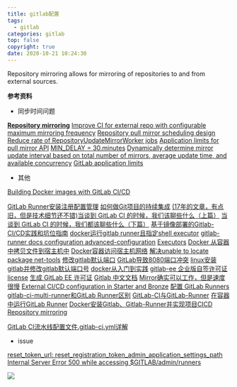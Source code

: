 ```yaml
---
title: gitlab配置
tags:
  - gitlab
categories: gitlab
top: false
copyright: true
date: 2020-10-21 10:24:30
---
```

Repository mirroring allows for mirroring of repositories to and from external sources.
<!--more-->

**参考资料**

* 同步时间问题


[**Repository mirroring**](https://docs.gitlab.com/ee/user/project/repository/repository_mirroring.html)
[Improve CI for external repo with configurable maximum mirroring frequency](https://gitlab.com/gitlab-org/gitlab/-/issues/237891)
[Repository pull mirror scheduling design](https://gitlab.com/gitlab-org/gitlab/-/issues/12758)
[Reduce rate of RepositoryUpdateMirrorWorker jobs](https://gitlab.com/gitlab-com/gl-infra/scalability/-/issues/78#note_262385767)
[Application limits for pull mirror API](https://gitlab.com/gitlab-org/gitlab/-/issues/118753)
[MIN_DELAY = 30.minutes](https://gitlab.com/gitlab-org/gitlab/blob/master/ee/lib/gitlab/mirror.rb)
[Dynamically determine mirror update interval based on total number of mirrors, average update time, and available concurrency](https://gitlab.com/gitlab-org/gitlab/-/issues/5258)
[GitLab application limits](https://docs.gitlab.com/ee/administration/instance_limits.html#number-of-webhooks)

* 其他

[Building Docker images with GitLab CI/CD](https://docs.gitlab.com/ee/ci/docker/using_docker_build.html)

[GitLab Runner安装注册配置管理](https://cloud.tencent.com/developer/article/1624837)
[如何做Git项目的持续集成](https://cloud.tencent.com/developer/article/1530690)
[(17年的文章，有点旧，但是技术细节还不错)当谈到 GitLab CI 的时候，我们该聊些什么（上篇）](https://www.upyun.com/tech/article/245/%E5%BD%93%E8%B0%88%E5%88%B0%20GitLab%20CI%20%E7%9A%84%E6%97%B6%E5%80%99%EF%BC%8C%E6%88%91%E4%BB%AC%E8%AF%A5%E8%81%8A%E4%BA%9B%E4%BB%80%E4%B9%88%EF%BC%88%E4%B8%8A%E7%AF%87%EF%BC%89.html)
[当谈到 GitLab CI 的时候，我们都该聊些什么（下篇）](https://www.upyun.com/tech/article/246/%E5%BD%93%E8%B0%88%E5%88%B0%20GitLab%20CI%20%E7%9A%84%E6%97%B6%E5%80%99%EF%BC%8C%E6%88%91%E4%BB%AC%E9%83%BD%E8%AF%A5%E8%81%8A%E4%BA%9B%E4%BB%80%E4%B9%88%EF%BC%88%E4%B8%8B%E7%AF%87%EF%BC%89.html )
[基于镜像部署的Gitlab-CI/CD实践和坑位指南](https://www.jqhtml.com/50142.html)
[docker运行gitlab runner且指定shell executor](https://www.cnblogs.com/jimaojin/p/12611584.html) 
[gitlab-runner docs configuration advanced-configuration](https://gitlab.com/gitlab-org/gitlab-runner/-/blob/master/docs/configuration/advanced-configuration.md)
[Executors](https://docs.gitlab.com/runner/executors/)
[Docker 从容器中拷贝文件到宿主机中](https://blog.csdn.net/libertine1993/article/details/80651552)
[Docker容器访问宿主机网络](https://jingsam.github.io/2018/10/16/host-in-docker.html)
[解决unable to locate package net-tools](https://blog.csdn.net/u010502101/article/details/89067757)
[修改gitlab默认端口](https://blog.csdn.net/q_Catherine/article/details/90741613)
[GitLab导致8080端口冲突](https://zj-git-guide.readthedocs.io/zh_CN/latest/platform/GitLab%E5%AF%BC%E8%87%B48080%E7%AB%AF%E5%8F%A3%E5%86%B2%E7%AA%81/)
[linux安装gitlab并修改gitlab默认端口号](https://blog.csdn.net/wangyy130/article/details/85633303)
[docker从入门到实践](https://yeasy.gitbook.io/docker_practice/container/attach_exec)
[gitlab-ee 企业版自签许可证license](https://blog.mayershi.me/2019/12/23/crack-gitlab-ee-licence/index.html)
[生成 GitLab EE 许可证](https://blog.starudream.cn/2020/01/19/6-crack-gitlab/)
[Gitlab 中文文档](https://www.bookstack.cn/read/gitlab-doc-zh/docs-226.md)
[Mirror确实可以工作，但是速度很慢](https://www.coder.work/article/6562560)
[External CI/CD configuration in Starter and Bronze](https://about.gitlab.com/releases/2018/03/22/gitlab-10-6-released/#gitlab-cicd-for-external-repos)
[配置 GitLab Runners](https://www.jianshu.com/p/825dad1266cf)
[gitlab-ci-multi-runner和GitLab Runner区别](https://bbs.aqzt.com/thread-621-1-1.html)
[GitLab-CI与GitLab-Runner](https://www.jianshu.com/p/2b43151fb92e)
[在容器中运行GitLab Runner](https://docs.gitlab.com/runner/install/docker.html)
[Docker安装Gitlab、Gitlab-Runner并实现项目CICD](https://juejin.im/post/6844904152955355149)
[Repository mirroring](https://forge.etsi.org/rep/help/workflow/repository_mirroring.md)

[GitLab CI流水线配置文件.gitlab-ci.yml详解](https://meigit.readthedocs.io/en/latest/gitlab_ci_.gitlab-ci.yml_detail.html)

* issue

[reset_token_url: reset_registration_token_admin_application_settings_path](https://gitlab.com/gitlab-org/gitlab-foss/-/issues/57038)
[Internal Server Error 500 while accessing $GITLAB/admin/runners](https://stackoverflow.com/questions/54216933/internal-server-error-500-while-accessing-gitlab-admin-runners)

![](http://static.zhyjor.com/wexin.png)